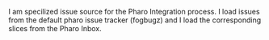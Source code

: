 I am specilized issue source for the Pharo Integration process. I load issues from the default pharo issue tracker (fogbugz) and I load the corresponding slices from the Pharo Inbox.